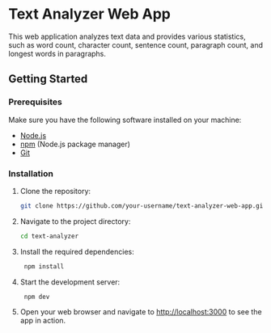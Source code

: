 # Text Analyzer Web App

This web application analyzes text data and provides various statistics, such as word count, character count, sentence count, paragraph count, and longest words in paragraphs.

## Getting Started

### Prerequisites

Make sure you have the following software installed on your machine:

- [Node.js](https://nodejs.org/)
- [npm](https://www.npmjs.com/) (Node.js package manager)
- [Git](https://git-scm.com/)

### Installation

1. Clone the repository:

   ```bash
   git clone https://github.com/your-username/text-analyzer-web-app.git

   ```

2. Navigate to the project directory:

   ```bash
   cd text-analyzer

   ```

3. Install the required dependencies:

   ```bash
    npm install

   ```

4. Start the development server:

   ```bash
    npm dev

   ```

5. Open your web browser and navigate to [http://localhost:3000](http://localhost:3000) to see the app in action.
